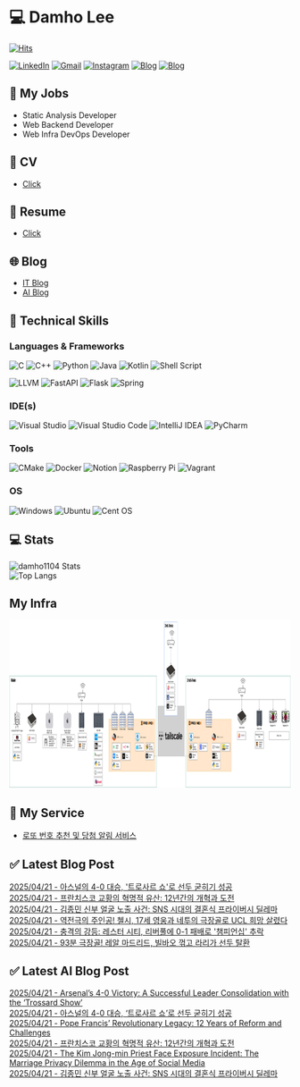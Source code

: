 
# 💻 Damho Lee

[![Hits](https://hits.seeyoufarm.com/api/count/incr/badge.svg?url=https%3A%2F%2Fgithub.com%2Fdamho1104&count_bg=%233D9CC8&title_bg=%23555555&icon=&icon_color=%23E7E7E7&title=hits&edge_flat=false)](https://hits.seeyoufarm.com)  

[![LinkedIn](https://img.shields.io/badge/Linkedin-%230077B5.svg?style=flat&logo=linkedin&logoColor=white)](https://www.linkedin.com/in/damho1104/)
[![Gmail](https://img.shields.io/badge/Gmail-D14836?style=flat&logo=gmail&logoColor=white)](mailto:damho1104@gmail.com)
[![Instagram](https://img.shields.io/badge/Instargram-%23E4405F.svg?style=flat&logo=Instagram&logoColor=white)](https://www.instagram.com/damho1104/)
[![Blog](https://img.shields.io/badge/Blog-%23000000.svg?style=flat&logo=Tistory&logoColor=white)](https://dmomo.co.kr/)
[![Blog](https://img.shields.io/badge/Blog-%23000000.svg?style=flat&logo=WordPress&logoColor=white)](https://blog.ai.dmomo.co.kr/)

## 📃 My Jobs
- Static Analysis Developer
- Web Backend Developer
- Web Infra DevOps Developer

## 📰 CV
- [Click](https://resume.dmomo.net/damho.lee/resume)  

## 📘 Resume
- [Click](https://damho1104.notion.site/8af3191b9815406d95708d9a0cea5a9e)  

## 🌐 Blog
- [IT Blog](https://dmomo.co.kr/)
- [AI Blog](https://blog.ai.dmomo.co.kr/)

## 💪 Technical Skills
### Languages & Frameworks
![C](https://img.shields.io/badge/c-%2300599C.svg?style=flat&logo=c&logoColor=white)
![C++](https://img.shields.io/badge/c++-%2300599C.svg?style=flat&logo=c%2B%2B&logoColor=white)
![Python](https://img.shields.io/badge/Python-3776AB.svg?&style=flat&logo=Python&logoColor=white)
![Java](https://img.shields.io/badge/java-%23ED8B00.svg?style=flat&logo=openjdk&logoColor=white)
![Kotlin](https://img.shields.io/badge/Kotlin-%237F52FF.svg?style=flat&logo=Kotlin&logoColor=white)
![Shell Script](https://img.shields.io/badge/Shell_script-%23121011.svg?style=flat&logo=gnu-bash&logoColor=white)  
  
![LLVM](https://img.shields.io/badge/LLVM/Clang-000B1D.svg?&style=flat&logo=LLVM&logoColor=white)
![FastAPI](https://img.shields.io/badge/FastAPI-005571?style=flat&logo=fastapi)
![Flask](https://img.shields.io/badge/Flask-%23000.svg?style=flat&logo=flask&logoColor=white)
![Spring](https://img.shields.io/badge/Springboot-%236DB33F.svg?style=flat&logo=spring&logoColor=white)
  
  
### IDE(s)
![Visual Studio](https://img.shields.io/badge/Visual%20Studio-5C2D91.svg?style=flat&logo=visual-studio&logoColor=white) 
![Visual Studio Code](https://img.shields.io/badge/Visual%20Studio%20Code-0078d7.svg?style=flat&logo=visual-studio-code&logoColor=white)
![IntelliJ IDEA](https://img.shields.io/badge/IntelliJIDEA-000000.svg?style=flat&logo=intellij-idea&logoColor=white) 
![PyCharm](https://img.shields.io/badge/PyCharm-143?style=flat&logo=pycharm&logoColor=black&color=black&labelColor=green) 


### Tools
![CMake](https://img.shields.io/badge/CMake-%23008FBA.svg?style=flat&logo=cmake&logoColor=white)
![Docker](https://img.shields.io/badge/docker-%230db7ed.svg?style=flat&logo=docker&logoColor=white)
![Notion](https://img.shields.io/badge/Notion-%23000000.svg?style=flat&logo=notion&logoColor=white)
![Raspberry Pi](https://img.shields.io/badge/-RaspberryPi-C51A4A?style=flat&logo=Raspberry-Pi)
![Vagrant](https://img.shields.io/badge/Vagrant-%231563FF.svg?style=flat&logo=vagrant&logoColor=white)


### OS
![Windows](https://img.shields.io/badge/Windows-0078D6?style=flat&logo=windows&logoColor=white)
![Ubuntu](https://img.shields.io/badge/Ubuntu-E95420?style=flat&logo=ubuntu&logoColor=white)
![Cent OS](https://img.shields.io/badge/Cent%20OS-002260?style=flat&logo=centos&logoColor=F0F0F0)


## :computer: Stats
![damho1104 Stats](https://github-readme-stats.vercel.app/api?username=damho1104&hide=issues&show_icons=true&theme=dark)  
![Top Langs](https://github-readme-stats.vercel.app/api/top-langs/?username=damho1104&layout=compact&theme=dark)


## My Infra
<div align="center">
    <p>
    <img src="imgs/infra.png" alt="infra" style="width: 1200px; height: 300px;">
    </p>
</div>


## 📣 My Service
- [로또 번호 추천 및 당첨 알림 서비스](https://lotto.dmomo.co.kr/)  


## ✅ Latest Blog Post

[2025/04/21 - 아스널의 4-0 대승, '트로사르 쇼'로 선두 굳히기 성공](https://dmomo.co.kr/326) <br/>
[2025/04/21 - 프란치스코 교황의 혁명적 유산: 12년간의 개혁과 도전](https://dmomo.co.kr/325) <br/>
[2025/04/21 - 김종민 신부 얼굴 노출 사건: SNS 시대의 결혼식 프라이버시 딜레마](https://dmomo.co.kr/324) <br/>
[2025/04/21 - 역전극의 주인공! 첼시, 17세 영웅과 네투의 극장골로 UCL 희망 살렸다](https://dmomo.co.kr/323) <br/>
[2025/04/21 - 충격의 강등: 레스터 시티, 리버풀에 0-1 패배로 '챔피언십' 추락](https://dmomo.co.kr/322) <br/>
[2025/04/21 - 93분 극장골! 레알 마드리드, 빌바오 꺾고 라리가 선두 탈환](https://dmomo.co.kr/321) <br/>

## ✅ Latest AI Blog Post
[2025/04/21 - Arsenal’s 4-0 Victory: A Successful Leader Consolidation with the ‘Trossard Show’](https://blog.ai.dmomo.co.kr/trend/1721) <br/>
[2025/04/21 - 아스널의 4-0 대승, ‘트로사르 쇼’로 선두 굳히기 성공](https://blog.ai.dmomo.co.kr/trend/1719) <br/>
[2025/04/21 - Pope Francis’ Revolutionary Legacy: 12 Years of Reform and Challenges](https://blog.ai.dmomo.co.kr/trend/1716) <br/>
[2025/04/21 - 프란치스코 교황의 혁명적 유산: 12년간의 개혁과 도전](https://blog.ai.dmomo.co.kr/trend/1714) <br/>
[2025/04/21 - The Kim Jong-min Priest Face Exposure Incident: The Marriage Privacy Dilemma in the Age of Social Media](https://blog.ai.dmomo.co.kr/trend/1710) <br/>
[2025/04/21 - 김종민 신부 얼굴 노출 사건: SNS 시대의 결혼식 프라이버시 딜레마](https://blog.ai.dmomo.co.kr/trend/1708) <br/>
